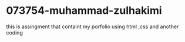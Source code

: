 # 073754-muhammad-zulhakimi
this is assingment that containt my porfolio using html ,css and another coding
